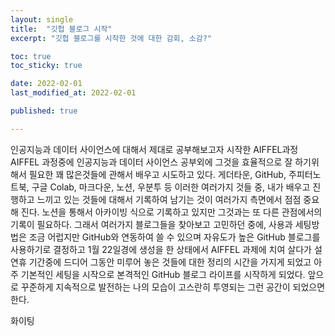 ```yaml
---
layout: single
title:  "깃헙 블로그 시작"
excerpt: "깃헙 블로그를 시작한 것에 대한 감회, 소감?"

toc: true
toc_sticky: true

date: 2022-02-01
last_modified_at: 2022-02-01

published: true

---
```




인공지능과 데이터 사이언스에 대해서 제대로 공부해보고자 시작한 AIFFEL과정 AIFFEL 과정중에 인공지능과 데이터 사이언스 공부외에 그것을 효율적으로 잘 하기위해서 필요한 꽤 많은것들에 관해서 배우고 시도하고 있다.
게더타운, GitHub, 주피터노트북, 구글 Colab, 마크다운, 노션, 우분투 등
이러한 여러가지 것들 중, 내가 배우고 진행하고 느끼고 있는 것들에 대해서 기록하여 남기는 것이 여러가지 측면에서 점점 중요해 진다. 노션을 통해서 아카이빙 식으로 기록하고 있지만 그것과는 또 다른 관점에서의 기록이 필요하다.
그래서 여러가지 블로그들을 찾아보고 고민하던 중에, 사용과 세팅방법은 조금 어럽지만 GitHub와 연동하여 쓸 수 있으며 자유도가 높은 GitHub 블로그를 사용하기로 결정하고 1월 22일경에 생성을 한 상태에서 AIFFEL 과제에 치여 살다가 설 연휴 기간중에 드디어 그동안 미루어 놓은 것들에 대한 정리의 시간을 가지게 되었고 아주 기본적인 세팅을 시작으로 본격적인 GitHub 블로그 라이프를 시작하게 되었다.
앞으로 꾸준하게 지속적으로 발전하는 나의 모습이 고스란히 투영되는 그런 공간이 되었으면 한다.

화이팅
